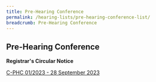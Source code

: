 ```yaml
---
title: Pre-Hearing Conference
permalink: /hearing-lists/pre-hearing-conference-list/
breadcrumb: Pre-Hearing Conference
---
```

Pre-Hearing Conference
---

**Registrar's Circular Notice**

[C-PHC 01/2023 - 28 September 2023](/files/c-phc012023-28sep2023.pdf)